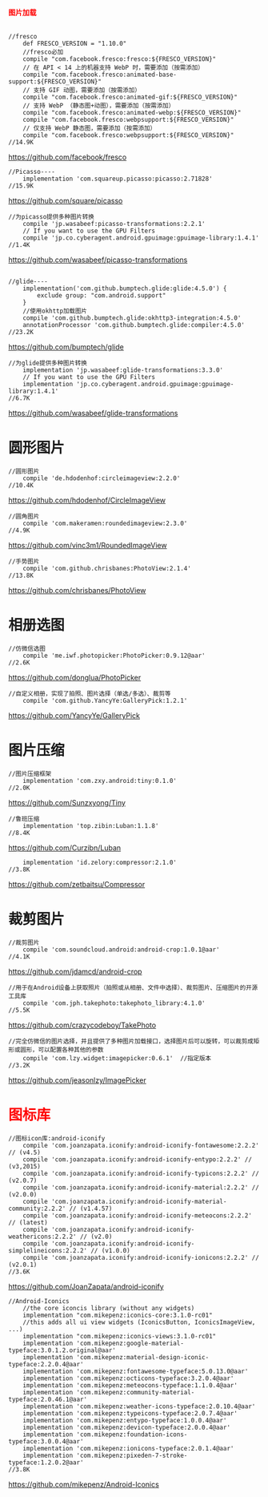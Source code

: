

#### <font color="#ff0000">图片加载</font>

```

//fresco
    def FRESCO_VERSION = "1.10.0"
    //fresco必加
    compile "com.facebook.fresco:fresco:${FRESCO_VERSION}"
    // 在 API < 14 上的机器支持 WebP 时，需要添加（按需添加）
    compile "com.facebook.fresco:animated-base-support:${FRESCO_VERSION}"
    // 支持 GIF 动图，需要添加（按需添加）
    compile "com.facebook.fresco:animated-gif:${FRESCO_VERSION}"
    // 支持 WebP （静态图+动图），需要添加（按需添加）
    compile "com.facebook.fresco:animated-webp:${FRESCO_VERSION}"
    compile "com.facebook.fresco:webpsupport:${FRESCO_VERSION}"
    // 仅支持 WebP 静态图，需要添加（按需添加）
    compile "com.facebook.fresco:webpsupport:${FRESCO_VERSION}"
//14.9K
```
https://github.com/facebook/fresco      

```
//Picasso----
    implementation 'com.squareup.picasso:picasso:2.71828'
//15.9K
```
https://github.com/square/picasso       

```
//为picasso提供多种图片转换
    compile 'jp.wasabeef:picasso-transformations:2.2.1'
    // If you want to use the GPU Filters
    compile 'jp.co.cyberagent.android.gpuimage:gpuimage-library:1.4.1'
//1.4K    
```
https://github.com/wasabeef/picasso-transformations    

```

//glide----
    implementation('com.github.bumptech.glide:glide:4.5.0') {
        exclude group: "com.android.support"
    }
    //使用okhttp加载图片
    compile 'com.github.bumptech.glide:okhttp3-integration:4.5.0'
    annotationProcessor 'com.github.bumptech.glide:compiler:4.5.0'
//23.2K
```
https://github.com/bumptech/glide       

```
//为glide提供多种图片转换
    implementation 'jp.wasabeef:glide-transformations:3.3.0'
    // If you want to use the GPU Filters
    implementation 'jp.co.cyberagent.android.gpuimage:gpuimage-library:1.4.1'
//6.7K
```
https://github.com/wasabeef/glide-transformations       


# 圆形图片

```
//圆形图片
    compile 'de.hdodenhof:circleimageview:2.2.0'
//10.4K
```
https://github.com/hdodenhof/CircleImageView        

```
//圆角图片
    compile 'com.makeramen:roundedimageview:2.3.0'
//4.9K
```
https://github.com/vinc3m1/RoundedImageView     

```
//手势图片
    compile 'com.github.chrisbanes:PhotoView:2.1.4'
//13.8K
```
https://github.com/chrisbanes/PhotoView     

# 相册选图

```
//仿微信选图
    compile 'me.iwf.photopicker:PhotoPicker:0.9.12@aar'
//2.6K
```
https://github.com/donglua/PhotoPicker      

```
//自定义相册，实现了拍照、图片选择（单选/多选）、裁剪等
    compile 'com.github.YancyYe:GalleryPick:1.2.1'
```
https://github.com/YancyYe/GalleryPick


# 图片压缩

```
//图片压缩框架
    implementation 'com.zxy.android:tiny:0.1.0'
//2.0K
```
https://github.com/Sunzxyong/Tiny       


```
//鲁班压缩
    implementation 'top.zibin:Luban:1.1.8'
//8.4K
```
https://github.com/Curzibn/Luban

```
    implementation 'id.zelory:compressor:2.1.0'
//3.8K
```
https://github.com/zetbaitsu/Compressor

# 裁剪图片

```
//裁剪图片
    compile 'com.soundcloud.android:android-crop:1.0.1@aar'
//4.1K
```
https://github.com/jdamcd/android-crop  

```
//用于在Android设备上获取照片（拍照或从相册、文件中选择）、裁剪图片、压缩图片的开源工具库
    compile 'com.jph.takephoto:takephoto_library:4.1.0'
//5.5K
```
https://github.com/crazycodeboy/TakePhoto   

```
//完全仿微信的图片选择，并且提供了多种图片加载接口，选择图片后可以旋转，可以裁剪成矩形或圆形，可以配置各种其他的参数
	compile 'com.lzy.widget:imagepicker:0.6.1'  //指定版本
//3.2K
```
https://github.com/jeasonlzy/ImagePicker    

# <font color="#ff0000">图标库</font>

```
//图标icon库:android-iconify
    compile 'com.joanzapata.iconify:android-iconify-fontawesome:2.2.2' // (v4.5)
    compile 'com.joanzapata.iconify:android-iconify-entypo:2.2.2' // (v3,2015)
    compile 'com.joanzapata.iconify:android-iconify-typicons:2.2.2' // (v2.0.7)
    compile 'com.joanzapata.iconify:android-iconify-material:2.2.2' // (v2.0.0)
    compile 'com.joanzapata.iconify:android-iconify-material-community:2.2.2' // (v1.4.57)
    compile 'com.joanzapata.iconify:android-iconify-meteocons:2.2.2' // (latest)
    compile 'com.joanzapata.iconify:android-iconify-weathericons:2.2.2' // (v2.0)
    compile 'com.joanzapata.iconify:android-iconify-simplelineicons:2.2.2' // (v1.0.0)
    compile 'com.joanzapata.iconify:android-iconify-ionicons:2.2.2' // (v2.0.1)
//3.6K
```
https://github.com/JoanZapata/android-iconify       

```
//Android-Iconics
    //the core iconcis library (without any widgets)
    implementation "com.mikepenz:iconics-core:3.1.0-rc01"
    //this adds all ui view widgets (IconicsButton, IconicsImageView, ...)
    implementation "com.mikepenz:iconics-views:3.1.0-rc01"
    implementation 'com.mikepenz:google-material-typeface:3.0.1.2.original@aar'
    implementation 'com.mikepenz:material-design-iconic-typeface:2.2.0.4@aar'
    implementation 'com.mikepenz:fontawesome-typeface:5.0.13.0@aar'
    implementation 'com.mikepenz:octicons-typeface:3.2.0.4@aar'
    implementation 'com.mikepenz:meteocons-typeface:1.1.0.4@aar'
    implementation 'com.mikepenz:community-material-typeface:2.0.46.1@aar'
    implementation 'com.mikepenz:weather-icons-typeface:2.0.10.4@aar'
    implementation 'com.mikepenz:typeicons-typeface:2.0.7.4@aar'
    implementation 'com.mikepenz:entypo-typeface:1.0.0.4@aar'
    implementation 'com.mikepenz:devicon-typeface:2.0.0.4@aar'
    implementation 'com.mikepenz:foundation-icons-typeface:3.0.0.4@aar'
    implementation 'com.mikepenz:ionicons-typeface:2.0.1.4@aar'
    implementation 'com.mikepenz:pixeden-7-stroke-typeface:1.2.0.2@aar'
//3.8K
```
https://github.com/mikepenz/Android-Iconics     


















